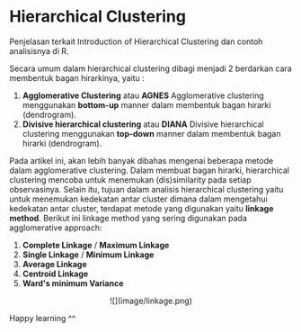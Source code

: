 # Hierarchical Clustering

Penjelasan terkait Introduction of Hierarchical Clustering dan contoh analisisnya di R.

Secara umum dalam hierarchical clustering dibagi menjadi 2 berdarkan cara membentuk bagan hirarkinya, yaitu :

1. **Agglomerative Clustering** atau **AGNES**
Agglomerative clustering menggunakan **bottom-up** manner dalam membentuk bagan hirarki (dendrogram).
2. **Divisive hierarchical clustering** atau **DIANA**
Divisive hierarchical clustering menggunakan **top-down** manner dalam membentuk bagan hirarki (dendrogram).

Pada artikel ini, akan lebih banyak dibahas mengenai beberapa metode dalam agglomerative clustering. Dalam membuat bagan hirarki, hierarchical clustering mencoba untuk menemukan (dis)similarity pada setiap observasinya. Selain itu, tujuan dalam analisis hierarchical clustering yaitu untuk menemukan kedekatan antar cluster dimana dalam mengetahui kedekatan antar cluster, terdapat metode yang digunakan yaitu **linkage method**. Berikut ini linkage method yang sering digunakan pada agglomerative approach:

1. **Complete Linkage** / **Maximum Linkage**
2. **Single Linkage** / **Minimum Linkage**
3. **Average Linkage**
4. **Centroid Linkage**
5. **Ward's minimum Variance**

<center> ![](image/linkage.png) </center>

Happy learning ^^
